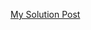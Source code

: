 [My Solution Post](https://leetcode.com/problems/merge-two-sorted-lists/solutions/4558381/simple-c)
